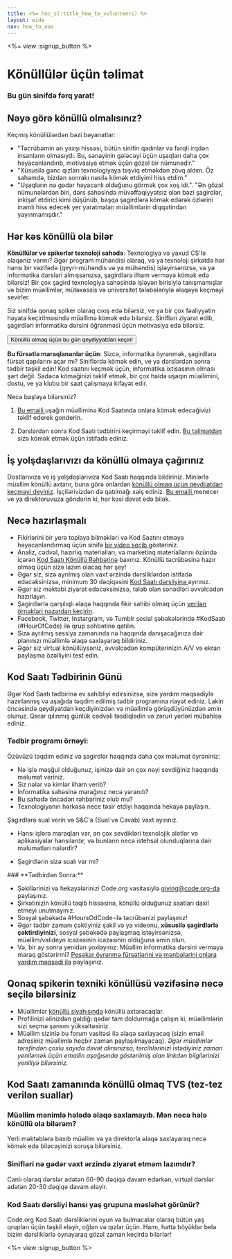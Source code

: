 ```yaml
---
title: <%= hoc_s(:title_how_to_volunteers) %>
layout: wide
nav: how_to_nav
---
```

<%= view :signup_button %>

# Könüllülər üçün təlimat

### Bu gün sinifdə fərq yarat!

## Nəyə görə könüllü olmalısınız?

Keçmiş könüllülərdən bəzi bəyanatlar:

- "Təcrübəmin ən yaxşı hissəsi, bütün sinifin qadınlar və fərqli irqdən insanların olmasıydı. Bu, sənayinin gələcəyi üçün uşaqları daha çox həyacanlandırıb, motivasiya etmək üçün gözəl bir nümunədir."
- "Xüsusilə gənc qızları texnologiyaya təşviq etməkdən zövq aldım. Öz sahəmdə, bizdən sonrakı nəsilə kömək etdiyimi hiss etdim."
- "Uşaqların nə gədər həyacanlı olduğunu görmək çox xoş idi.". "Ən gözəl nümunələrdən biri, dərs sahəsində müvəffəqiyyətsiz olan bəzi şagirdlər, inkişaf etdirici kimi düşünüb, başqa şagirdlərə kömək edərək özlərini inamlı hiss edecek yer yaratmaları müəllimlərin diqqətindən yayınmamışdır."

## Hər kəs könüllü ola bilər

**Könüllülər ve spikerlər texnoloji sahədə**: Texnologiya və yaxud CS'lə əlaqəniz varmı? Əgər program mühəndisi olaraq, və ya texnoloji şirkətdə hər hansı bir vəzifədə (qeyri-mühəndis və ya mühəndis) işləyirsənizsə, və ya informatika dərsləri almışsanızsa, şagirdlərə ilham verməyə kömək edə bilərsiz! Bir çox şagird texnologiya sahəsində işləyən birisiylə tanışmamışlar və bizim müəllimlər, mütəxəssis və universitet tələbələriylə əlaqəyə keçməyi sevirler.

Siz sinifdə qonaq spiker olaraq cıxış edə bilərsiz, ve ya bir çox fəaliyyətin həyata keçirilməsində müəllimə kömək edə bilərsiz. Sinifləri ziyarət edib, şagirdləri informatika dərsini öğrənməsi üçün motivasiya edə bilərsiz.

<button>Könüllü olmaq üçün bu gün qeydiyyatdan keçin!</button></p> 

**Bu fürsətlə maraqlananlar üçün**: Sizcə, informatika öyrənmək, şagirdlərə fürsət qapılarını açar mı? Siniflərdə kömək edin, ve ya dərslərdən sonra tədbir təşkil edin! Kod saatını keçmək üçün, informatika ixtisasının olması şərt değil. Sadəcə köməğinizi təklif etmək, bir çox halda uşaqın müəllimini, dostu, ve ya klubu bir saat çalışmaya kifayət edir.

Necə başlaya bilərsiniz?

1. [ Bu emaili ](<%=resolve_url('/promote/resources#help-schools')%>) uşağın müəlliminə Kod Saatında onlara kömək edecəğivizi təklif ederek gonderin.

2. Dərslərdən sonra Kod Saatı tədbirini keçirməyi təklif edin. [Bu təlimatdan](<%=resolve_url('/how-to')%>) sizə kömək etmək üçün istifadə ediniz.

## İş yolşdaşlarıvızı da könüllü olmaya çağırınız

Dostlarıvıza ve iş yolşdaşlarıvıza Kod Saatı haqqında bildiriniz. Minlərlə müəllim könüllü axtarır, buna görə onlardan [könüllü olmaq üçün qeydiiatdan keçməyi deyiniz](https:code.org/volunteer). İşçilərivizdən də qatılmağı xaiş ediniz. [ Bu emaili ](<%= resolve_url('/promote/resources#sample-email') %>) menecer ve ya direktoruvuza göndərin ki, hər kəsi dəvət edə bilək.

## Necə hazırlaşmalı

- Fikirlərini bir yerə toplaya bilməkləri və Kod Saatını etməyə həyacanlandırmaq üçün sinifə [ bir video seçib ](<%= resolve_url('/promote/resources#videos') %>) göstəriniz.
- Analiz, cədvəl, hazırlıq materialları, və marketinq materiallarını özündə içərən [Kod Saatı Könüllü Rəhbərinə](/files/hoc-volunteer-toolkit.pdf) baxınız. Könüllü təcrübəsinə hazır olmaq üçün sizə lazım olacaq hər şey!
- Əgər siz, sizə ayrılmış olan vaxt ərzində dərsliklərdən istifadə edəcəksinizsə, minimum 30 dəqiqəsini [ Kod Saatı dərsliyinə ](<%=resolve_url('/learn') %>) ayırınız.
- Əgər siz məktəbi ziyarət edəcəksinizsə, tələb olan sənədləri əvvəlcədən hazırlayın.
- Şagirdlərlə qarşılıqlı əlaqə haqqında fikir sahibi olmaq üçün [ verilən örnəkləri nəzərdən keçirin](https://code.org/files/CSTT_Volunteers.pdf).
- Facebook, Twitter, Instargram, və Tumblr sosial şəbəkələrində #KodSaatı (#HourOfCode) ilə qrup sohbətinə qatılın.
- Sizə ayrılmış sessiya zamanında nə haqqında danışacağınıza dair planınızı müəllimlə əlaqə saxlayaraq bildiriniz.
- Əgər siz virtual könüllüysəniz, əvvəlcədən kompüterinizin A/V və ekran paylaşma özəlliyini test edin.

## Kod Saatı Tədbirinin Günü

Əgər Kod Saatı tədbirinə ev sahibliyi edirsinizsə, sizə yardım məqsədiylə hazırlanmış və aşağıda təqdim edilmiş tədbir programına riayət ediniz. Lakin öncəsində qeydiyatdan keçdiyinizdən və müəllimlə görüşdüyünüzdən əmin olunuz. Qərar qılınmış günlük cədvəli təsdiqlədin və zəruri yerləri mübahisə ediniz.

### **Tədbir programı örnəyi:**

Özüvüzü təqdim ediniz və şagirdlər haqqında daha çox məlumat öyrəniniz: </ul>

- Nə işlə məşğul olduğunuz, işinizə dair ən çox nəyi sevdiğiniz haqqında məlumat veriniz.
- Siz nələr və kimlər ilham verib?
- İnformatika sahəsinə marağınız necə yarandı?
- Bu sahədə öncədən rəhbəriniz olub mu?
- Texnologiyanın hərkəsə nece təsir etdiyi haqqında hekayə paylaşın.
  
Şagirdlərə sual verin və S&C'a (Sual və Cavab) vaxt ayırınız.</br> 

- Hansı işlərə maraqları var, ən çox sevdikləri texnolojik alətlər və aplikasiyalar hansılardır, və bunların necə istehsal olunduqlarına dair məlumatları nələrdir? 
- Şagirdlərin sizə sualı var mı?</ul></td> </tr> 
    </tbody> </table> 
    ### **Tədbirdən Sonra:**
    
    - Şəkillərinizi və hekayələrinizi Code.org vasitasiylə giving@code.org-da paylaşınız.
    - Şirkətinizin könüllü təqib hissəsinə, könüllü olduğunuz saatları daxil etmeyi unutmayınız.
    - Sosyal şəbəkədə #HoursOdCode-ilə təcrübənizi paylaşınız!
    - Əgər tədbir zamanı çəktiyiniz şəkil və ya videonu, **xüsusilə şagirdlərlə çəktirdiyinizi**, sosyal şəbəkədə paylaşmaq istəyirsənizsə, müəllim/valideyn icazəsinin icazəsinin olduğuna əmin olun.
    - Və, bir ay sonra yenidən yoxlayınız: Müəllim informatika dərsini verməyə maraq göstərirmi? [ Peşəkar öyrənmə fürsətlərini və mənbələrini onlara yardım məqsədi ilə](https://code.org/yourschoool) paylaşınız.
    ## Qonaq spikerin texniki könüllüsü vəzifəsinə necə seçilə bilərsiniz
    
    - Müəllimlər [könüllü siyahısında](https://code.org/volunteer/local) könüllü axtaracaqlar.
    - Profilinizi əlinizdən gəldiği qədər tam doldurmağa çalışın ki, müəllimlərin sizi seçmə şansını yüksəltəsiniz.
    - Müəllim sizinlə bu forum vasitəsi ilə əlaqə saxlayacaq (sizin email adresiniz müəllimlə heçbir zaman paylaşılmayacaq). *Əgər müəllimlər tərəfindən çoxlu sayıda dəvət alırsınızsa, tərcihlərinizi istədiyiniz zaman yeniləmək üçün emailin aşağısında göstərilmiş olan linkdən bilgilərinizi yeniliyə bilərsiniz.*
    ## Kod Saatı zamanında könüllü olmaq TVS (tez-tez verilən suallar)
    
    ### **Müəllim mənimlə hələdə əlaqə saxlamayıb. Mən necə hələ könüllü ola bilərəm?**
    
    Yerli məktəblərə baxıb müəllim və ya direktorla əlaqə saxlayaraq necə kömək edə biləcəyinizi soruşa bilərsiniz.
    
    ### **Sinifləri nə gədər vaxt ərzində ziyarət etməm lazımdır?**
    
    Canlı olaraq dərslər adətən 60-90 dəqiqə davam edərkən, virtual dərslər adətən 20-30 dəqiqə davam eləyir.
    
    ### **Kod Saatı dərsliyi hansı yaş grupuna məsləhət görünür?**
    
    Code.org Kod Saatı dərsliklərini oyun və bulmacalar olaraq bütün yaş qrupları üçün təşkil eləyir, oğlan və qızlar üçün. Hamı, hətta böyüklər belə bizim dərsliklərlə oynayaraq gözəl zaman keçirdə bilərlər!
    
    <%= view :signup_button %>